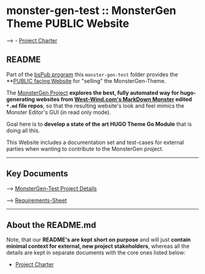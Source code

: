 # monster-gen-test :: MonsterGen Theme PUBLIC Website

--> - [Project Charter](_monster-gen-test.md)

## README
Part of the [bsPub program](../../../_bsPUB.md) this `monster-gen-test` folder provides the **<u>PUBLIC facing Website</u> for "selling" the MonsterGen-Theme. 

The [MonsterGen Project](_monster-gen-test.md) **explores the best, fully automated way for hugo-generating websites from [West-Wind.com's MarkDown Monster](https://markdownmonster.west-wind.com/) edited `*.md` file repos**, so that the resulting website's look and feel mimics the Monster Editor's GUI (in read only mode).

Goal here is to **develop a state of the art HUGO Theme Go Module** that is doing all this. 

This Website includes a documentation set and test-cases for external parties when wanting to contribute to the MonsterGen project.

---
## Key Documents

--> [MonsterGen-Test Project Details](_Monster-gen-test.md)

--> [Requirements-Sheet](../monster-gen/80_REQ/MonsterGen_REQ.md)

---
## About the README.md
Note, that our **README's are kept short on purpose** and will just **contain minimal context for external, new project stakeholders**, whereas all the details are kept in separate documents with the core ones listed below:

- [Project Charter](_monster-gen-test.md)



